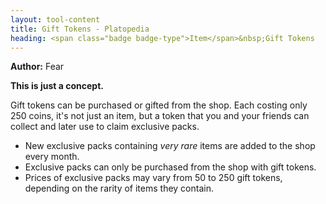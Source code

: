 ```yaml
---
layout: tool-content
title: Gift Tokens - Platopedia
heading: <span class="badge badge-type">Item</span>&nbsp;Gift Tokens
---
```


<div class="linebreak"></div>

**Author:** Fear

**This is just a concept.**

Gift tokens can be purchased or gifted from the shop. Each costing only 250 coins, it's not just an item, but a token that you and your friends can collect and later use to claim exclusive packs.

- New exclusive packs containing *very rare* items are added to the shop every month.
- Exclusive packs can only be purchased from the shop with gift tokens.
- Prices of exclusive packs may vary from 50 to 250 gift tokens, depending on the rarity of items they contain.

<div class="linebreak"></div>

<div class="content-image" data-url="/docs/assets/images/concepts/gifttokens.png" data-width="600px" data-label=""></div>

<div class="linebreak"></div>
